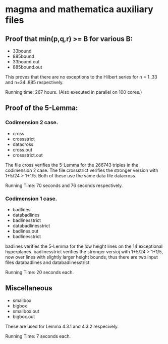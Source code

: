 # magma and mathematica auxiliary files

## Proof that min(p,q,r) >= B for various B:
- 33bound
- 885bound
- 33bound.out
- 885bound.out

This proves that there are no exceptions to the Hilbert series
for n = 1..33 and n=34..885 respectively. 

Running time: 267 hours. (Also executed in parallel on
100 cores.)

## Proof of the 5-Lemma:
### Codimension 2 case.

- cross
- crossstrict
- datacross
- cross.out
- crossstrict.out

The file cross verifies the 5-Lemma for the 266743 triples in the 
codimension 2 case. 
The file crossstrict verifies the stronger version with 1+5/24 > 1+1/5.
Both of these use the same data file datacross.

Running Time: 70 seconds and 76 seconds respectively.

### Codimension 1 case.

- badlines
- databadlines
- badlinesstrict
- databadlinesstrict
- badlines.out
- badlinesstrict

badlines verifies the 5-Lemma for the low height lines on the
14 exceptional hyperplanes.
badlinesstrict verifies the stronger versioj with 1+5/24 > 1+1/5,
now over lines with slightly larger height bounds, thus there are two
input files databadlines and databadlinesstrict

Running Time: 20 seconds each.

## Miscellaneous

- smallbox
- bigbox
- smallbox.out
- bigbox.out

These are used for Lemma 4.3.1 and 4.3.2 respecively.

Running Time: 7 seconds each.
